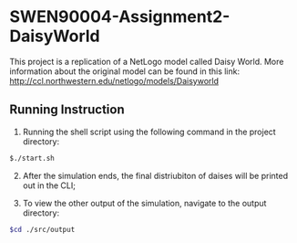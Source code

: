 # SWEN90004-Assignment2-DaisyWorld

This project is a replication of a NetLogo model called Daisy World. More information about the original model can be found in this link: <http://ccl.northwestern.edu/netlogo/models/Daisyworld>

## Running Instruction

1. Running the shell script using the following command in the project directory:

  ```sh
  $./start.sh
  ```

2. After the simulation ends, the final distriubiton of daises will be printed out in the CLI;

3. To view the other output of the simulation, navigate to the output directory:

  ```sh
  $cd ./src/output
  ```
